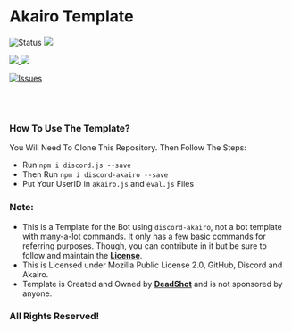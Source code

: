 # Akairo Template

![Status](https://top.gg/api/widget/status/764726231891312670.svg?noavatar=true) <a href ="https://github.com/Exynos-Discord/Akairo-Template"><img src = "https://img.shields.io/badge/Akairo Template-v1.0.0-green.svg?noavatar=true?style=plastic&maxAge=300"> 

<!-- Code stats p2-->
<a href ="http://discord.js.org"><img src = "https://img.shields.io/badge/discord.js-12.5.1-blue.svg?noavatar=true?style=plastic&maxAge=300"> <a href ="https://discord-akairo.github.io/"><img src = "https://img.shields.io/badge/discord akairo--8.1.0-critical.svg?noavatar=true?style=plastic&maxAge=300">  

<!-- Repo stats--> 
<a href="https://github.com/Exynos-Discord/Akairo-Template/issues"> <img src="https://img.shields.io/github/issues/Exynos-Discord/Akairo-Template?noavatar=true?style=plastic&maxAge=300" alt="Issues">
</a>

<br>
<br>

### How To Use The Template?
You Will Need To Clone This Repository. Then Follow The Steps:
 - Run `npm i discord.js --save`
 - Then Run `npm i discord-akairo --save`
 - Put Your UserID in `akairo.js` and `eval.js` Files

### Note:
 - This is a Template for the Bot using `discord-akairo`, not a bot template with many-a-lot commands. It only has a few basic commands for referring purposes. Though, you can contribute in it but be sure to follow and maintain the [**License**](https://github.com/Exynos-Discord/Akairo-Template/blob/main/LICENSE).
 - This is Licensed under Mozilla Public License 2.0, GitHub, Discord and Akairo.
 - Template is Created and Owned by [**DeadShot**](https://github.com/deadshotgfx) and is not sponsored by anyone. 

### All Rights Reserved!
